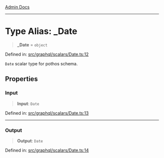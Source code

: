 [Admin Docs](/)

***

# Type Alias: \_Date

> **\_Date** = `object`

Defined in: [src/graphql/scalars/Date.ts:12](https://github.com/gautam-divyanshu/talawa-api/blob/441b833d91882cfef7272c118419933afe47f7b6/src/graphql/scalars/Date.ts#L12)

`Date` scalar type for pothos schema.

## Properties

### Input

> **Input**: `Date`

Defined in: [src/graphql/scalars/Date.ts:13](https://github.com/gautam-divyanshu/talawa-api/blob/441b833d91882cfef7272c118419933afe47f7b6/src/graphql/scalars/Date.ts#L13)

***

### Output

> **Output**: `Date`

Defined in: [src/graphql/scalars/Date.ts:14](https://github.com/gautam-divyanshu/talawa-api/blob/441b833d91882cfef7272c118419933afe47f7b6/src/graphql/scalars/Date.ts#L14)
